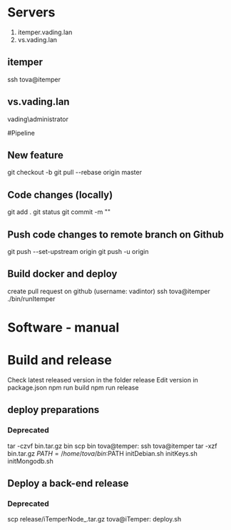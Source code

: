 # Servers 
1. itemper.vading.lan
2. vs.vading.lan

## itemper
ssh tova@itemper
## vs.vading.lan
vading\administrator

#Pipeline
## New feature
git checkout -b <new branch>
git pull --rebase origin master

## Code changes (locally)
git add .
git status
git commit -m "<message>"

## Push code changes to remote branch on Github
git push --set-upstream origin <branch>
git push -u origin <branch>

## Build docker and deploy
create pull request on github (username: vadintor)
ssh tova@itemper
./bin/runItemper


# Software - manual
# Build and release
Check latest released version in the folder release
Edit version in package.json
npm run build
npm run release

## deploy preparations 
### Deprecated
tar -czvf bin.tar.gz bin
scp bin tova@temper:
ssh tova@itemper
tar -xzf bin.tar.gz
$PATH=/home/tova/bin:$PATH
initDebian.sh
initKeys.sh
initMongodb.sh

## Deploy a back-end release
### Deprecated
scp release/iTemperNode_<version>.tar.gz tova@iTemper:
deploy.sh <version>

